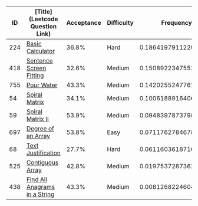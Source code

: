 |ID|[Title](Leetcode Question Link)|Acceptance|Difficulty|Frequency|
|----|-----|----|---|---|
|224|[Basic Calculator]( https://leetcode.com/problems/basic-calculator)|36.8%|Hard|0.18641979112204357|
|418|[Sentence Screen Fitting]( https://leetcode.com/problems/sentence-screen-fitting)|32.6%|Medium|0.15089223475521438|
|755|[Pour Water]( https://leetcode.com/problems/pour-water)|43.3%|Medium|0.14202552477610383|
|54|[Spiral Matrix]( https://leetcode.com/problems/spiral-matrix)|34.1%|Medium|0.10061889164064056|
|59|[Spiral Matrix II]( https://leetcode.com/problems/spiral-matrix-ii)|53.9%|Medium|0.09483978737982436|
|697|[Degree of an Array]( https://leetcode.com/problems/degree-of-an-array)|53.8%|Easy|0.07117627846789498|
|68|[Text Justification]( https://leetcode.com/problems/text-justification)|27.7%|Hard|0.06116036187169583|
|525|[Contiguous Array]( https://leetcode.com/problems/contiguous-array)|42.8%|Medium|0.01975372873623256|
|438|[Find All Anagrams in a String]( https://leetcode.com/problems/find-all-anagrams-in-a-string)|43.3%|Medium|0.008126822460497498|
